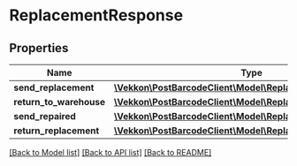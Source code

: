 # ReplacementResponse

## Properties
Name | Type | Description | Notes
------------ | ------------- | ------------- | -------------
**send_replacement** | [**\Vekkon\PostBarcodeClient\Model\ReplacementLabelResponse**](ReplacementLabelResponse.md) |  | 
**return_to_warehouse** | [**\Vekkon\PostBarcodeClient\Model\ReplacementLabelResponse**](ReplacementLabelResponse.md) |  | 
**send_repaired** | [**\Vekkon\PostBarcodeClient\Model\ReplacementLabelResponse**](ReplacementLabelResponse.md) |  | [optional] 
**return_replacement** | [**\Vekkon\PostBarcodeClient\Model\ReplacementLabelResponse**](ReplacementLabelResponse.md) |  | [optional] 

[[Back to Model list]](../../README.md#documentation-for-models) [[Back to API list]](../../README.md#documentation-for-api-endpoints) [[Back to README]](../../README.md)

